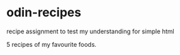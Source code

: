 # odin-recipes
 recipe assignment to test my understanding for simple html

5 recipes of my favourite foods.